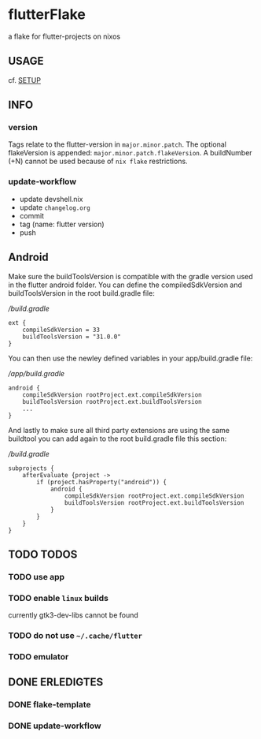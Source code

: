 # flutterFlake
a flake for flutter-projects on nixos

## USAGE
cf. [SETUP](./template/README.org)

## INFO

### version
Tags relate to the flutter-version in `major.minor.patch`.
The optional flakeVersion is appended: `major.minor.patch.flakeVersion`.
A buildNumber (+N) cannot be used because of `nix flake` restrictions.

### update-workflow
- update devshell.nix
- update `changelog.org`
- commit
- tag (name: flutter version)
- push

## Android
Make sure the buildToolsVersion is compatible with the gradle version used in the flutter android folder. You can define the compiledSdkVersion and buildToolsVersion in the root build.gradle file:

*/build.gradle*
```
ext {
    compileSdkVersion = 33
    buildToolsVersion = "31.0.0"
}
```

You can then use the newley defined variables in your app/build.gradle file:

*/app/build.gradle*
```
android {
    compileSdkVersion rootProject.ext.compileSdkVersion
    buildToolsVersion rootProject.ext.buildToolsVersion
    ...
}
```

And lastly to make sure all third party extensions are using the same buildtool you can add again to the root build.gradle file this section:
<!--  -->
*/build.gradle*
```
subprojects {
    afterEvaluate {project ->
        if (project.hasProperty("android")) {
            android {
                compileSdkVersion rootProject.ext.compileSdkVersion
                buildToolsVersion rootProject.ext.buildToolsVersion
            }
        }
    }
}
```

## TODO TODOS

### TODO use app
### TODO enable `linux` builds
currently gtk3-dev-libs cannot be found
### TODO do not use `~/.cache/flutter`
### TODO emulator

## DONE ERLEDIGTES

### DONE flake-template
### DONE update-workflow
